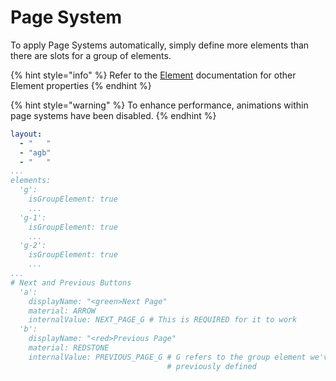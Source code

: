 # Page System

To apply Page Systems automatically, simply define more elements than there are slots for a group of elements.

{% hint style="info" %}
Refer to the [Element](broken-reference) documentation for other Element properties
{% endhint %}

{% hint style="warning" %}
To enhance performance, animations within page systems have been disabled.
{% endhint %}

```yaml
layout:
  - "   "
  - "agb"
  - "   "
...
elements:
  'g':
    isGroupElement: true
    ...
  'g-1':
    isGroupElement: true
    ...
  'g-2':
    isGroupElement: true
    ...
...
# Next and Previous Buttons
  'a':
    displayName: "<green>Next Page"
    material: ARROW
    internalValue: NEXT_PAGE_G # This is REQUIRED for it to work  
  'b':
    displayName: "<red>Previous Page"
    material: REDSTONE
    internalValue: PREVIOUS_PAGE_G # G refers to the group element we've 
                                   # previously defined
```
